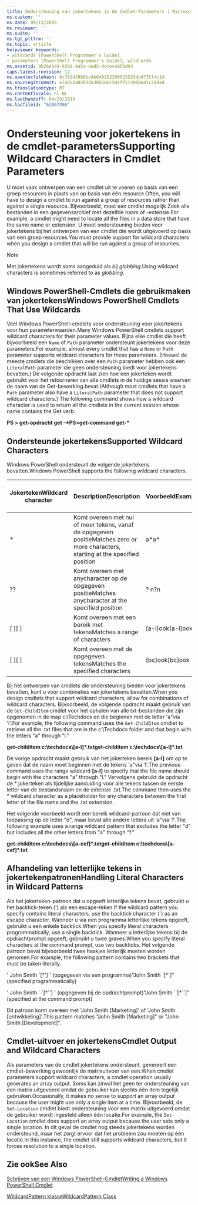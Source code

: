 ```yaml
---
title: Ondersteuning van jokertekens in de Cmdlet-Parameters | Microsoft Docs
ms.custom: ''
ms.date: 09/13/2016
ms.reviewer: ''
ms.suite: ''
ms.tgt_pltfrm: ''
ms.topic: article
helpviewer_keywords:
- wildcards [PowerShell Programmer's Guide]
- parameters [PowerShell Programmer's Guide], wildcards
ms.assetid: 9b26e1e9-9350-4a5a-aad5-ddcece658d93
caps.latest.revision: 12
ms.openlocfilehash: 6c762d3889bc4b649252390625525db4735f4c1d
ms.sourcegitcommit: e7445ba8203da304286c591ff513900ad1c244a4
ms.translationtype: MT
ms.contentlocale: nl-NL
ms.lasthandoff: 04/23/2019
ms.locfileid: "62067396"
---
```

# <a name="supporting-wildcard-characters-in-cmdlet-parameters"></a><span data-ttu-id="9e49d-102">Ondersteuning voor jokertekens in de cmdlet-parameters</span><span class="sxs-lookup"><span data-stu-id="9e49d-102">Supporting Wildcard Characters in Cmdlet Parameters</span></span>

<span data-ttu-id="9e49d-103">U moet vaak ontwerpen van een cmdlet uit te voeren op basis van een groep resources in plaats van op basis van één resource.</span><span class="sxs-lookup"><span data-stu-id="9e49d-103">Often, you will have to design a cmdlet to run against a group of resources rather than against a single resource.</span></span> <span data-ttu-id="9e49d-104">Bijvoorbeeld, moet een cmdlet mogelijk Zoek alle bestanden in een gegevensarchief met dezelfde naam of -extensie.</span><span class="sxs-lookup"><span data-stu-id="9e49d-104">For example, a cmdlet might need to locate all the files in a data store that have the same name or extension.</span></span> <span data-ttu-id="9e49d-105">U moet ondersteuning bieden voor jokertekens bij het ontwerpen van een cmdlet die wordt uitgevoerd op basis van een groep resources.</span><span class="sxs-lookup"><span data-stu-id="9e49d-105">You must provide support for wildcard characters when you design a cmdlet that will be run against a group of resources.</span></span>

> [!NOTE]
> <span data-ttu-id="9e49d-106">Met jokertekens wordt soms aangeduid als *bij globbing*.</span><span class="sxs-lookup"><span data-stu-id="9e49d-106">Using wildcard characters is sometimes referred to as *globbing*.</span></span>

## <a name="windows-powershell-cmdlets-that-use-wildcards"></a><span data-ttu-id="9e49d-107">Windows PowerShell-Cmdlets die gebruikmaken van jokertekens</span><span class="sxs-lookup"><span data-stu-id="9e49d-107">Windows PowerShell Cmdlets That Use Wildcards</span></span>

 <span data-ttu-id="9e49d-108">Veel Windows PowerShell-cmdlets voor ondersteuning voor jokertekens voor hun parameterwaarden.</span><span class="sxs-lookup"><span data-stu-id="9e49d-108">Many Windows PowerShell cmdlets support wildcard characters for their parameter values.</span></span> <span data-ttu-id="9e49d-109">Bijna elke cmdlet die heeft bijvoorbeeld een `Name` of `Path` parameter ondersteunt jokertekens voor deze parameters.</span><span class="sxs-lookup"><span data-stu-id="9e49d-109">For example, almost every cmdlet that has a `Name` or `Path` parameter supports wildcard characters for these parameters.</span></span> <span data-ttu-id="9e49d-110">(Hoewel de meeste cmdlets die beschikken over een `Path` parameter hebben ook een `LiteralPath` parameter die geen ondersteuning biedt voor jokertekens bevatten.) De volgende opdracht laat zien hoe een jokerteken wordt gebruikt voor het retourneren van alle cmdlets in de huidige sessie waarvan de naam van de Get-bewerking bevat.</span><span class="sxs-lookup"><span data-stu-id="9e49d-110">(Although most cmdlets that have a `Path` parameter also have a `LiteralPath` parameter that does not support wildcard characters.) The following command shows how a wildcard character is used to return all the cmdlets in the current session whose name contains the Get verb.</span></span>

 <span data-ttu-id="9e49d-111">**PS > get-opdracht get -\***</span><span class="sxs-lookup"><span data-stu-id="9e49d-111">**PS>get-command get-\***</span></span>

## <a name="supported-wildcard-characters"></a><span data-ttu-id="9e49d-112">Ondersteunde jokertekens</span><span class="sxs-lookup"><span data-stu-id="9e49d-112">Supported Wildcard Characters</span></span>

<span data-ttu-id="9e49d-113">Windows PowerShell ondersteunt de volgende jokertekens bevatten.</span><span class="sxs-lookup"><span data-stu-id="9e49d-113">Windows PowerShell supports the following wildcard characters.</span></span>

|<span data-ttu-id="9e49d-114">Jokerteken</span><span class="sxs-lookup"><span data-stu-id="9e49d-114">Wildcard character</span></span>|<span data-ttu-id="9e49d-115">Description</span><span class="sxs-lookup"><span data-stu-id="9e49d-115">Description</span></span>|<span data-ttu-id="9e49d-116">Voorbeeld</span><span class="sxs-lookup"><span data-stu-id="9e49d-116">Example</span></span>|<span data-ttu-id="9e49d-117">Overeenkomsten</span><span class="sxs-lookup"><span data-stu-id="9e49d-117">Matches</span></span>|<span data-ttu-id="9e49d-118">Komt niet overeen met</span><span class="sxs-lookup"><span data-stu-id="9e49d-118">Does not match</span></span>|
|------------------------|-----------------|-------------|-------------|--------------------|
|*|<span data-ttu-id="9e49d-119">Komt overeen met nul of meer tekens, vanaf de opgegeven positie</span><span class="sxs-lookup"><span data-stu-id="9e49d-119">Matches zero or more characters, starting at the specified position</span></span>|<span data-ttu-id="9e49d-120">a\*</span><span class="sxs-lookup"><span data-stu-id="9e49d-120">a\*</span></span>|<span data-ttu-id="9e49d-121">Een, ag, Apple</span><span class="sxs-lookup"><span data-stu-id="9e49d-121">A, ag, Apple</span></span>||
|<span data-ttu-id="9e49d-122">?</span><span class="sxs-lookup"><span data-stu-id="9e49d-122">?</span></span>|<span data-ttu-id="9e49d-123">Komt overeen met anycharacter op de opgegeven positie</span><span class="sxs-lookup"><span data-stu-id="9e49d-123">Matches anycharacter at the specified position</span></span>|<span data-ttu-id="9e49d-124">? n</span><span class="sxs-lookup"><span data-stu-id="9e49d-124">?n</span></span>|<span data-ttu-id="9e49d-125">Een in het geval is, op</span><span class="sxs-lookup"><span data-stu-id="9e49d-125">An, in, on</span></span>|<span data-ttu-id="9e49d-126">is uitgevoerd</span><span class="sxs-lookup"><span data-stu-id="9e49d-126">ran</span></span>|
|<span data-ttu-id="9e49d-127">[ ]</span><span class="sxs-lookup"><span data-stu-id="9e49d-127">[ ]</span></span>|<span data-ttu-id="9e49d-128">Komt overeen met een bereik met tekens</span><span class="sxs-lookup"><span data-stu-id="9e49d-128">Matches a range of characters</span></span>|<span data-ttu-id="9e49d-129">[a-l]ook</span><span class="sxs-lookup"><span data-stu-id="9e49d-129">[a-l]ook</span></span>|<span data-ttu-id="9e49d-130">het adresboek, Cookeilanden, zoekt u naar</span><span class="sxs-lookup"><span data-stu-id="9e49d-130">book, cook, look</span></span>|<span data-ttu-id="9e49d-131">duurde</span><span class="sxs-lookup"><span data-stu-id="9e49d-131">took</span></span>|
|<span data-ttu-id="9e49d-132">[ ]</span><span class="sxs-lookup"><span data-stu-id="9e49d-132">[ ]</span></span>|<span data-ttu-id="9e49d-133">Komt overeen met de opgegeven tekens</span><span class="sxs-lookup"><span data-stu-id="9e49d-133">Matches the specified characters</span></span>|<span data-ttu-id="9e49d-134">[bc]ook</span><span class="sxs-lookup"><span data-stu-id="9e49d-134">[bc]ook</span></span>|<span data-ttu-id="9e49d-135">boek, Cookeilanden</span><span class="sxs-lookup"><span data-stu-id="9e49d-135">book, cook</span></span>|<span data-ttu-id="9e49d-136">zoeken</span><span class="sxs-lookup"><span data-stu-id="9e49d-136">look</span></span>|

<span data-ttu-id="9e49d-137">Bij het ontwerpen van cmdlets die ondersteuning bieden voor jokertekens bevatten, kunt u voor combinaties van jokertekens bevatten.</span><span class="sxs-lookup"><span data-stu-id="9e49d-137">When you design cmdlets that support wildcard characters, allow for combinations of wildcard characters.</span></span> <span data-ttu-id="9e49d-138">Bijvoorbeeld, de volgende opdracht maakt gebruik van de `Get-ChildItem` cmdlet voor het ophalen van alle txt-bestanden die zijn opgenomen in de map c:\Techdocs en die beginnen met de letter 'a"via 'l'.</span><span class="sxs-lookup"><span data-stu-id="9e49d-138">For example, the following command uses the `Get-ChildItem` cmdlet to retrieve all the .txt files that are in the c:\Techdocs folder and that begin with the letters "a" through "l."</span></span>

<span data-ttu-id="9e49d-139">**get-childitem c:\techdocs\\[a-l]\*.txt**</span><span class="sxs-lookup"><span data-stu-id="9e49d-139">**get-childitem c:\techdocs\\[a-l]\*.txt**</span></span>

<span data-ttu-id="9e49d-140">De vorige opdracht maakt gebruik van het jokerteken bereik **[a-l]** om op te geven dat de naam moet beginnen met de tekens 'a"via 'l'.</span><span class="sxs-lookup"><span data-stu-id="9e49d-140">The previous command uses the range wildcard **[a-l]** to specify that the file name should begin with the characters "a" through "l."</span></span> <span data-ttu-id="9e49d-141">Vervolgens gebruikt de opdracht de \* jokerteken als tijdelijke aanduiding voor alle tekens tussen de eerste letter van de bestandsnaam en de extensie .txt.</span><span class="sxs-lookup"><span data-stu-id="9e49d-141">The command then uses the \* wildcard character as a placeholder for any characters between the first letter of the file name and the .txt extension.</span></span>

<span data-ttu-id="9e49d-142">Het volgende voorbeeld wordt een bereik wildcard-patroon dat niet van toepassing op de letter "d", maar bevat alle andere letters uit 'a"via 'f'.</span><span class="sxs-lookup"><span data-stu-id="9e49d-142">The following example uses a range wildcard pattern that excludes the letter "d" but includes all the other letters from "a" through "f."</span></span>

<span data-ttu-id="9e49d-143">**get-childitem c:\techdocs\\[a-cef]\*.txt**</span><span class="sxs-lookup"><span data-stu-id="9e49d-143">**get-childitem c:\techdocs\\[a-cef]\*.txt**</span></span>

## <a name="handling-literal-characters-in-wildcard-patterns"></a><span data-ttu-id="9e49d-144">Afhandeling van letterlijke tekens in jokertekenpatronen</span><span class="sxs-lookup"><span data-stu-id="9e49d-144">Handling Literal Characters in Wildcard Patterns</span></span>

<span data-ttu-id="9e49d-145">Als het jokerteken-patroon dat u opgeeft letterlijke tekens bevat, gebruikt u het backtick-teken (') als een escape-teken.</span><span class="sxs-lookup"><span data-stu-id="9e49d-145">If the wildcard pattern you specify contains literal characters, use the backtick character (\`) as an escape character.</span></span> <span data-ttu-id="9e49d-146">Wanneer u via een programma letterlijke tekens opgeeft, gebruikt u een enkele backtick.</span><span class="sxs-lookup"><span data-stu-id="9e49d-146">When you specify literal characters programmatically, use a single backtick.</span></span> <span data-ttu-id="9e49d-147">Wanneer u letterlijke tekens bij de opdrachtprompt opgeeft, gebruikt u twee graves.</span><span class="sxs-lookup"><span data-stu-id="9e49d-147">When you specify literal characters at the command prompt, use two backticks.</span></span> <span data-ttu-id="9e49d-148">Het volgende patroon bevat bijvoorbeeld twee haakjes letterlijk moeten worden genomen.</span><span class="sxs-lookup"><span data-stu-id="9e49d-148">For example, the following pattern contains two brackets that must be taken literally.</span></span>

<span data-ttu-id="9e49d-149">' John Smith \`[\*'] ' (opgegeven via een programma)</span><span class="sxs-lookup"><span data-stu-id="9e49d-149">"John Smith \`[\*\`]" (specified programmatically)</span></span>

<span data-ttu-id="9e49d-150">' John Smith \` \`[\*\`'] ' (opgegeven bij de opdrachtprompt)</span><span class="sxs-lookup"><span data-stu-id="9e49d-150">"John Smith \`\`[\*\`\`]"  (specified at the command prompt)</span></span>

<span data-ttu-id="9e49d-151">Dit patroon komt overeen met 'John Smith [Marketing]' of 'John Smith [ontwikkeling]'.</span><span class="sxs-lookup"><span data-stu-id="9e49d-151">This pattern matches "John Smith [Marketing]" or "John Smith [Development]".</span></span>

## <a name="cmdlet-output-and-wildcard-characters"></a><span data-ttu-id="9e49d-152">Cmdlet-uitvoer en jokertekens</span><span class="sxs-lookup"><span data-stu-id="9e49d-152">Cmdlet Output and Wildcard Characters</span></span>

<span data-ttu-id="9e49d-153">Als parameters van de cmdlet jokertekens ondersteunt, genereert een cmdlet-bewerking gewoonlijk de matrixuitvoer van een.</span><span class="sxs-lookup"><span data-stu-id="9e49d-153">When cmdlet parameters support wildcard characters, a cmdlet operation usually generates an array output.</span></span> <span data-ttu-id="9e49d-154">Soms kan zinvol het geen ter ondersteuning van een matrix uitgevoerd omdat de gebruiker kan slechts één item tegelijk gebruiken.</span><span class="sxs-lookup"><span data-stu-id="9e49d-154">Occasionally, it makes no sense to support an array output because the user might use only a single item at a time.</span></span> <span data-ttu-id="9e49d-155">Bijvoorbeeld, de `Set-Location` cmdlet biedt ondersteuning voor een matrix uitgevoerd omdat de gebruiker wordt ingesteld alleen één locatie.</span><span class="sxs-lookup"><span data-stu-id="9e49d-155">For example, the `Set-Location` cmdlet does support an array output because the user sets only a single location.</span></span> <span data-ttu-id="9e49d-156">In dit geval de cmdlet nog steeds jokertekens worden ondersteund, maar het zorgt ervoor dat het probleem zou moeten op één locatie.</span><span class="sxs-lookup"><span data-stu-id="9e49d-156">In this instance, the cmdlet still supports wildcard characters, but it forces resolution to a single location.</span></span>

## <a name="see-also"></a><span data-ttu-id="9e49d-157">Zie ook</span><span class="sxs-lookup"><span data-stu-id="9e49d-157">See Also</span></span>

[<span data-ttu-id="9e49d-158">Schrijven van een Windows PowerShell-Cmdlet</span><span class="sxs-lookup"><span data-stu-id="9e49d-158">Writing a Windows PowerShell Cmdlet</span></span>](./writing-a-windows-powershell-cmdlet.md)

[<span data-ttu-id="9e49d-159">WildcardPattern klasse</span><span class="sxs-lookup"><span data-stu-id="9e49d-159">WildcardPattern Class</span></span>](/dotnet/api/system.management.automation.wildcardpattern)
